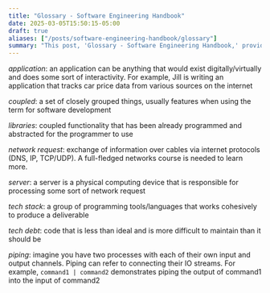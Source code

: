 ```yaml
---
title: "Glossary - Software Engineering Handbook"
date: 2025-03-05T15:50:15-05:00
draft: true
aliases: ["/posts/software-engineering-handbook/glossary"]
summary: "This post, 'Glossary - Software Engineering Handbook,' provides definitions for key terms used throughout the handbook. It defines terms such as application, coupled, libraries, network request, server, tech stack, tech debt, and piping, offering concise explanations to help readers understand the terminology used in software engineering."
---
```


_application_: an application can be anything that would exist digitally/virtually and does some sort of interactivity. For example, Jill is writing an application that tracks car price data from various sources on the internet

_coupled_: a set of closely grouped things, usually features when using the term for software development

_libraries_: coupled functionality that has been already programmed and abstracted for the programmer to use

_network request_: exchange of information over cables via internet protocols (DNS, IP, TCP/UDP). A full-fledged networks course is needed to learn more.

_server_: a server is a physical computing device that is responsible for processing some sort of network request

_tech stack_: a group of programming tools/languages that works cohesively to produce a deliverable

_tech debt_: code that is less than ideal and is more difficult to maintain than it should be

_piping_: imagine you have two processes with each of their own input and output channels. Piping can refer to connecting their IO streams. For example, `command1 | command2` demonstrates piping the output of command1 into the input of command2
